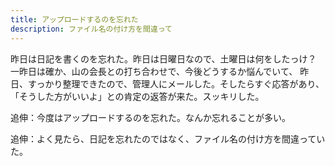 ```yaml
---
title: アップロードするのを忘れた
description: ファイル名の付け方を間違って
---
```


昨日は日記を書くのを忘れた。昨日は日曜日なので、土曜日は何をしたっけ？<br>
一昨日は確か、山の会長との打ち合わせで、今後どうするか悩んでいて、
昨日、すっかり整理できたので、管理人にメールした。そしたらすぐ応答があり、
「そうした方がいいよ」との肯定の返答が来た。スッキリした。

追伸：今度はアップロードするのを忘れた。なんか忘れることが多い。

追伸：よく見たら、日記を忘れたのではなく、ファイル名の付け方を間違っていた。
